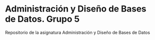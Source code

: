 # Administración y Diseño de Bases de Datos. Grupo 5

Repositorio de la asignatura Administración y Diseño de Bases de Datos
